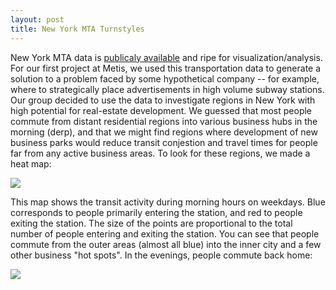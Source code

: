 ```yaml
---
layout: post
title: New York MTA Turnstyles
---
```

New York MTA data is [publicaly available](http://web.mta.info/developers/turnstile.html) and ripe for visualization/analysis. For our first project at Metis, we used this transportation data to generate a solution to a problem faced by some hypothetical company -- for example, where to strategically place advertisements in high volume subway stations. Our group decided to use the data to investigate regions in New York with high potential for real-estate development. We guessed that most people commute from distant residential regions into various business hubs in the morning (derp), and that we might find regions where development of new business parks would reduce transit conjestion and travel times for people far from any active business areas. To look for these regions, we made a heat map:

![](https://github.com/dwieker/Project-Benson-Collab/blob/master/img/Benson%20Map%20Morning%20Weekday.PNG?raw=true)

This map shows the transit activity during morning hours on weekdays. Blue corresponds to people primarily entering the station, and red to people exiting the station. The size of the points are proportional to the total number of people entering and exiting the station. You can see that people commute from the outer areas (almost all blue) into the inner city and a few other business "hot spots". In the evenings, people commute back home:

![](https://github.com/dwieker/Project-Benson-Collab/blob/master/img/Benson%20Map%20Evening%20Weekday.PNG?raw=true)

